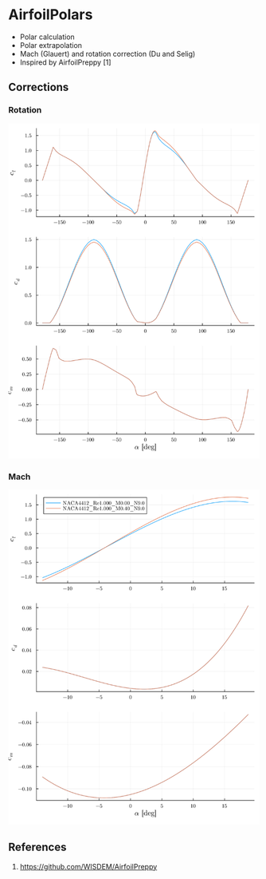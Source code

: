 # AirfoilPolars

- Polar calculation
- Polar extrapolation
- Mach (Glauert) and rotation correction (Du and Selig)
- Inspired by AirfoilPreppy [1]

## Corrections

### Rotation

![](./assets/rotation.svg)


### Mach

![](./assets/mach.svg)

## References

1. <https://github.com/WISDEM/AirfoilPreppy>
